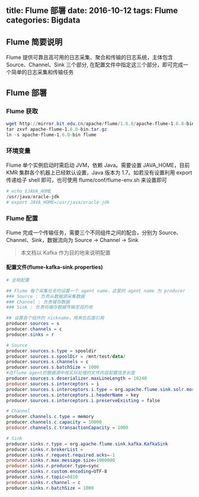 title: Flume 部署
date: 2016-10-12
tags: Flume
categories: Bigdata
---
## Flume 简要说明
Flume 提供可靠且高可用的日志采集、聚合和传输的日志系统，主体包含 Source、Channel、Sink 三个部分, 在配置文件中指定这三个部分，即可完成一个简单的日志采集和传输任务

## Flume 部署
### Flume 获取
``` powershell
wget http://mirror.bit.edu.cn/apache/flume/1.6.0/apache-flume-1.6.0-bin.tar.gz
tar zxvf apache-flume-1.6.0-bin.tar.gz
ln -s apache-flume-1.6.0-bin flume
```
### 环境变量
Flume 单个实例启动时需启动 JVM，依赖 Java。需要设置 JAVA_HOME，目前 KMR 集群各个机器上已经默认设置，Java 版本为 1.7。如若没有设置利用 export 传递给子 shell 即可，也可使用 flume/conf/flume-env.sh 来设置即可
``` powershell
# echo $JAVA_HOME
/usr/java/oracle-jdk
# export JAVA_HOME=/usr/java/oracle-jdk
```
### Flume 配置
Flume 完成一个传输任务，需要三个不同组件之间的配合，分别为 Source、Channel、Sink，数据流向为 Source -> Channel -> Sink
> 本文档以 Kafka 作为目的地来说明配置

#### 配置文件(flume-kafka-sink.properties)
``` powershell
# 全局配置

## Flume 每个采集任务均设置一个 agent name，这里的 agent name 为 producer
### Source : 负责从数据源采集数据
### Channel : 负责缓存数据
### Sink : 负责将缓存数据传输至目的地

## 设置各个组件的 nickname，用来在后面引用
producer.sources = s
producer.channels = c
producer.sinks = r

# Source
producer.sources.s.type = spooldir
producer.sources.s.spoolDir = /mnt/test/data/
producer.sources.s.channels = c
producer.sources.s.batchSize = 1000
#在flume agent的数据源中按实际处理的文件内容配置信息长度
producer.sources.s.deserializer.maxLineLength = 10240
producer.sources.s.interceptors = i
producer.sources.s.interceptors.i.type = org.apache.flume.sink.solr.morphline.UUIDInterceptor$Builder
producer.sources.s.interceptors.i.headerName = key
producer.sources.s.interceptors.i.preserveExisting = false

# Channel
producer.channels.c.type = memory
producer.channels.c.capacity = 10000
producer.channels.c.transactionCapacity = 1000

# Sink
producer.sinks.r.type = org.apache.flume.sink.kafka.KafkaSink
producer.sinks.r.brokerList = 
producer.sinks.r.request.required.acks=-1
producer.sinks.r.max.message.size=1000000
producer.sinks.r.producer.type=sync
producer.sinks.r.custom.encoding=UTF-8
producer.sinks.r.topic=0810
producer.sinks.r.channel = c
producer.sinks.r.batchSize = 1000
```

